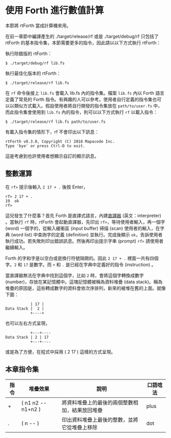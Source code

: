 # 使用 Forth 進行數值計算

本節將 rtForth 當成計算機來用。

在前一章節中編譯產生的 ./target/release/rf 或是 ./target/debug/rf 只包括了 rtForth 的基本指令集，本節需要更多的指令，因此請以以下方式執行 rtForth：

執行除錯版的 rtForth： 

```
$ ./target/debug/rf lib.fs
```

執行最佳化版本的 rtForth： 

```
$ ./target/release/rf lib.fs
```

在 `rf` 命令後接上 `lib.fs` 會載入 lib.fs 內的指令集。檔案 `lib.fs` 內以 Forth 語言定義了常見的 Forth 指令。有興趣的人可以參考。使用者自行定義的指令集也可以以類似方式載入。假設使用者將自行開發的指令集放在 `path/to/user.fs` 中，而此指令集會使用到 `lib.fs` 內的指令，則可以以下方式執行 `rf` 以載入指令：

```
$ ./target/release/rf lib.fs path/to/user.fs
```

有載入指令集的情形下，rf 不會印出以下訊息：

```
rtForth v0.3.0, Copyright (C) 2018 Mapacode Inc.
Type 'bye' or press Ctrl-D to exit.
```

這是考慮到也許使用者想顯示自訂的顯示訊息。

## 整數運算

在 `rf>` 提示後輸入 `2 17 + .` 後按 Enter， 

```
rf> 2 17 + .
19  ok
rf> 
```
這兒發生了什麼事？首先 Forth 是直譯式語言，內建[直譯器](https://zh.wikipedia.org/wiki/%E7%9B%B4%E8%AD%AF%E5%99%A8) (英文：interpreter) 。當執行 `rf` 時，rtForth 會起動直譯器，先印出 `rf>`，等待使用者輸入，再一個字 (word) 一個字的，從輸入緩衝區 (input buffer) 掃描 (scan) 使用者的輸入，在字典 (word list) 中查詢字的定義 (definition) 並執行。完成後顯示 `ok`，告訴使用者執行成功。若失敗則印出錯誤訊息。然後再印出提示字串 (prompt) `rf>` 請使用者繼續輸入。

Forth 的字和字是以空白或是換行符號隔開的。因此 `2 17 + .` 裡面一共有四個字。`2` 和 `17` 是數字。而 `+` 和 `.` 是已經在字典中定義好的指令 (instruction) 。

當直譯器無法在字典中找到這個字，比如 `2` 時，會將這個字轉換成數字 (number)，存放在某記憶體中。這塊記憶體被稱為資料堆疊 (data stack)。稱為堆疊的原因是，這些轉成數字的資料會依次序排列，新來的被堆在舊的上面。就像下圖：

```
           | 17 |
Data Stack |  2 |
           +----+
```
也可以左右方式呈現，

```
           +---+----
Data Stack | 2 | 17
           +---+----
```

或是為了方便，在程式中採用 ( 2 17 ) 這樣的方式呈現。


## 本章指令集

| 指令 | 堆疊效果           | 說明                        | 口語唸法 |
|-----|-------------------|-----------------------------|--------|
| +   | ( n1 n2 -- n1+n2 )| 將資料堆疊上的最後的兩個整數相加，結果放回堆疊 | plus   |
| .   | ( n -- )          | 印出資料堆疊上最後的整數，並將它從堆疊上移除 | dot |